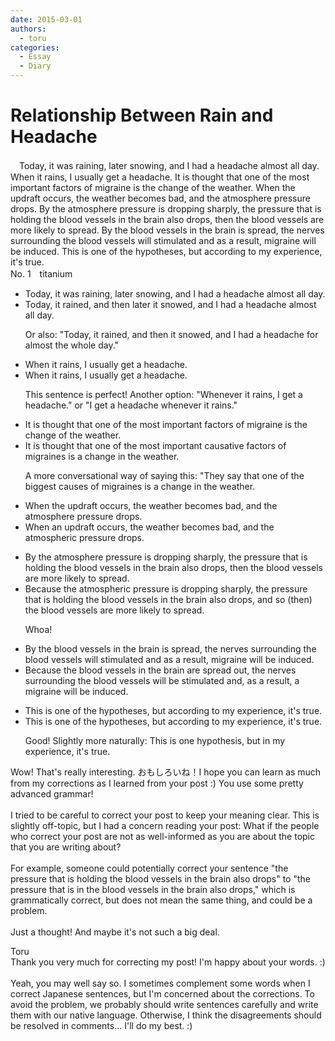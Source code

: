 ```yaml
---
date: 2015-03-01
authors:
  - toru
categories:
  - Essay
  - Diary
---
```


<h1 id="subject_show">Relationship Between Rain and Headache</h1>
<div class="date" hidden>Mar 1, 2015 22:19</div>
<div id="post"><div id="body_show_ori">
　Today, it was raining, later snowing, and I had a headache almost all day. When it rains, I usually get a headache. It is thought that one of the most important factors of migraine is the change of the weather. When the updraft occurs, the weather becomes bad, and the atmosphere pressure drops. By the atmosphere pressure is dropping sharply, the pressure that is holding the blood vessels in the brain also drops, then the blood vessels are more likely to spread. By the blood vessels in the brain is spread, the nerves surrounding the blood vessels will stimulated and as a result, migraine will be induced. This is one of the hypotheses, but according to my experience, it's true. 
</div></div>

<!-- more -->

<div id="block"><div class="first_name"> No. 1　<span class="just_name">titanium</span></div><div id="block2">
<ul class="correction_field">
<li class="incorrect">Today, it was raining, later snowing, and I had a headache almost all day.</li>
<li class="corrected correct">
Today, it rain<span class="f_red">ed</span>,<span class="f_red"> and then later it</span> snow<span class="f_red">ed</span>, and I had a headache almost all day.
<p class="correction_comment">Or also: "Today, it rained, and then it snowed, and I had a headache for almost the whole day."</p>
</li>
</ul>
<ul class="correction_field">
<li class="incorrect">When it rains, I usually get a headache.</li>
<li class="corrected correct">
When it rains, I usually get a headache.
<p class="correction_comment">This sentence is perfect! Another option: "Whenever it rains, I get a headache." or "I get a headache whenever it rains."</p>
</li>
</ul>
<ul class="correction_field">
<li class="incorrect">It is thought that one of the most important factors of migraine is the change of the weather.</li>
<li class="corrected correct">
It is thought that one of the most important<span class="f_red"> causative</span> factors of migraine<span class="f_red">s</span> is <span class="f_blue">a</span> change <span class="f_blue">in </span>the weather.
<p class="correction_comment">A more conversational  way of saying this: "They say that one of the biggest causes of migraines is a change in the weather.</p>
</li>
</ul>
<ul class="correction_field">
<li class="incorrect">When the updraft occurs, the weather becomes bad, and the atmosphere pressure drops.</li>
<li class="corrected correct">
When <span class="f_red">an</span> updraft occurs, the weather becomes bad, and the atmospher<span class="f_red">ic</span> pressure drops.
</li>
</ul>
<ul class="correction_field">
<li class="incorrect">By the atmosphere pressure is dropping sharply, the pressure that is holding the blood vessels in the brain also drops, then the blood vessels are more likely to spread.</li>
<li class="corrected correct">
B<span class="f_red">ecause</span> the atmospher<span class="f_red">ic</span> pressure is dropping sharply, the pressure that is holding the blood vessels in the brain also drops, <span class="f_red">and so </span><span class="f_blue">(</span>then<span class="f_blue">)</span> the blood vessels are more likely to spread.
<p class="correction_comment">Whoa!</p>
</li>
</ul>
<ul class="correction_field">
<li class="incorrect">By the blood vessels in the brain is spread, the nerves surrounding the blood vessels will stimulated and as a result, migraine will be induced.</li>
<li class="corrected correct">
B<span class="f_red">ecause</span> the blood vessels in the brain <span class="f_red">are</span> spread <span class="f_red">out</span>, the nerves surrounding the blood vessels will<span class="f_red"> be</span> stimulated and<span class="f_red">,</span> as a result, <span class="f_red">a </span>migraine will be induced.
</li>
</ul>
<ul class="correction_field">
<li class="incorrect">This is one of the hypotheses, but according to my experience, it's true.</li>
<li class="corrected correct">
This is one of the hypotheses, but according to my experience, it's true.
<p class="correction_comment">Good! Slightly more naturally: This is one hypothesis, but in my experience, it's true.</p>
</li>
</ul>
<p class="comment_small">
 Wow! That's really interesting. おもしろいね！I hope you can learn as much from my corrections as I learned from your post :) You use some pretty advanced grammar!
 <br/>
 <br/>
 I tried to be careful to correct your post to keep your meaning clear. This is slightly off-topic, but I had a concern reading your post: What if the people who correct your post are not as well-informed as you are about the topic that you are writing about?
 <br/>
 <br/>
 For example, someone could potentially correct your sentence "the pressure that is holding the blood vessels in the brain also drops" to "the pressure that is in the blood vessels in the brain also drops," which is grammatically correct, but does not mean the same thing, and could be a problem.
 <br/>
 <br/>
 Just a thought! And maybe it's not such a big deal.
 <br/>
</p>

</div><div class="name"><span class="just_name">Toru</span><br>
Thank you very much for correcting my post! I'm happy about your words. :)<br/><br/>Yeah, you may well say so. I sometimes complement some words when I correct Japanese sentences, but I'm concerned about the corrections. To avoid the problem, we probably should write sentences carefully and write them with our native language. Otherwise, I think the disagreements should be resolved in comments... I'll do my best. :)
</div>
</div>
